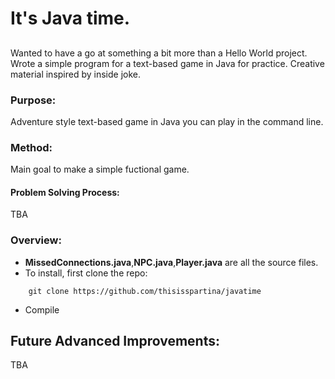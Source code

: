 # It's Java time. 
## 
Wanted to have a go at something a bit more than a Hello World project. Wrote a simple program for a text-based game in Java for practice. Creative material inspired by inside joke.

### Purpose:
Adventure style text-based game in Java you can play in the command line.

### Method:
Main goal to make a simple fuctional game.

#### Problem Solving Process:
  TBA

### Overview:
 * **MissedConnections.java**,**NPC.java**,**Player.java** are all the source files. 
 * To install, first clone the repo:
```
	git clone https://github.com/thisisspartina/javatime
```
 * Compile



## Future Advanced Improvements:
 TBA
